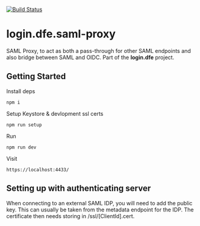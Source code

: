 [![Build Status](https://travis-ci.org/DFE-Digital/login.dfe.saml-proxy.svg?branch=master)](https://travis-ci.org/DFE-Digital/login.dfe.saml-proxy)

# login.dfe.saml-proxy

SAML Proxy, to act as both a pass-through for other SAML endpoints and also bridge between SAML and OIDC. Part of the **login.dfe** project.

## Getting Started

Install deps
```
npm i
```

Setup Keystore & devlopment ssl certs
```
npm run setup
```

Run
```
npm run dev 
```

Visit
```
https://localhost:4433/
```

## Setting up with authenticating server

When connecting to an external SAML IDP, you will need to add the public key. This can usually be taken from the metadata endpoint for the IDP. The certificate then needs storing in /ssl/[ClientId].cert.
